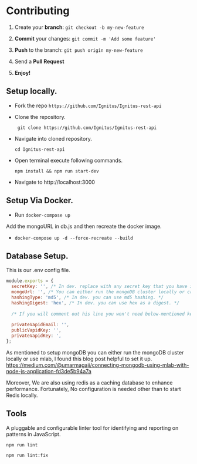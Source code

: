 
# Contributing

1. Create your **branch**: ```git checkout -b my-new-feature```

2. **Commit** your changes: ```git commit -m 'Add some feature'```

3. **Push** to the branch: ```git push origin my-new-feature```

4. Send a **Pull Request**

5. **Enjoy!**

## Setup locally.

* Fork the repo ```https://github.com/Ignitus/Ignitus-rest-api```

* Clone the repository.

    ``` git clone https://github.com/Ignitus/Ignitus-rest-api```

* Navigate into cloned repository.

    ``` cd Ignitus-rest-api ```

* Open terminal execute following commands.

    ``` npm install && npm run start-dev ```

* Navigate to http://localhost:3000


## Setup Via Docker.

* Run ```docker-compose up```

Add the mongoURL in db.js and then recreate the docker image.
 
 * ```docker-compose up -d --force-recreate --build```


 ## Database Setup.

This is our .env config file.

```js
module.exports = {
  secretKey: '', /* In dev. replace with any secret key that you have in find. */
  mongoUrl: '', /* You can either run the mongoDB cluster locally or create an mlab account. */
  hashingType: 'md5', /* In dev. you can use md5 hashing. */
  hashingDigest: 'hex', /* In dev. you can use hex as a digest. */
  
  /* If you will comment out his line you won't need below-mentioned keys https://github.com/Ignitus/Ignitus-rest-api/blob/master/index.js#L21 */
  
  privateVapidEmail: '',  
  publicVapidKey: '',
  privateVapidKey: ',
};

```

As mentioned to setup mongoDB you can either run the mongoDB cluster locally or use mlab, I found this blog post helpful to set it up. https://medium.com/@umarmagaji/connecting-mongodb-using-mlab-with-node-js-application-fd3de5b94a7a 

Moreover, We are also using redis as a caching database to enhance performance.
Fortunately, No configuration is needed other than to start Redis locally.
 
## Tools

A pluggable and configurable linter tool for identifying and reporting on patterns in JavaScript.

 ``` npm run lint ```
 
 ``` npm run lint:fix ```


